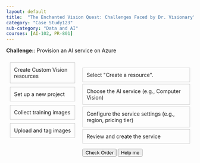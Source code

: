 ```yaml
---
layout: default
title:  "The Enchanted Vision Quest: Challenges Faced by Dr. Visionary"
category: "Case Study123"
sub-category: "Data and AI"
courses: [AI-102, PR-801]
---
```


**Challenge:**: Provision an AI service on Azure

<!DOCTYPE html>
<html lang="en">
<head>
  <meta charset="UTF-8">
  <meta name="viewport" content="width=device-width, initial-scale=1.0">
  <title>Sortable Setup</title>
  <script src="https://code.jquery.com/jquery-3.6.0.min.js"></script>
  <script src="https://code.jquery.com/ui/1.12.1/jquery-ui.min.js"></script>
  <link rel="stylesheet" href="https://code.jquery.com/ui/1.12.1/themes/base/jquery-ui.css">
  <style>
    .container {
      display: flex;
    }
    .column {
      flex: 1;
      padding: 10px;
    }
    .box {
      border: 1px solid #ccc;
      padding: 10px;
      margin-bottom: 10px;
    }
    .styled-list {
      list-style-type: none;
      padding: 0;
    }
    .styled-list li {
      margin: 5px 0;
      padding: 10px;
      border: 1px solid #ccc;
      cursor: move;
    }
  </style>
</head>
<body>
  <div class="container">
    <div class="column">
      <div class="box">Create Custom Vision resources </div>
      <div class="box">Set up a new project </div>
      <div class="box">Collect training images </div>
      <div class="box">Upload and tag images </div>
    </div>
    <div class="column">
      <ul id="sortable-setup" class="styled-list">
        <li class="ui-state-default" data-order="3">Select "Create a resource".</li>
        <li class="ui-state-default" data-order="1">Choose the AI service (e.g., Computer Vision)</li>
        <li class="ui-state-default" data-order="2">Configure the service settings (e.g., region, pricing tier)</li>
        <li class="ui-state-default" data-order="4">Review and create the service</li>
      </ul>
      <button onclick="checkOrderSetup()">Check Order</button>
      <button onclick="helpMeSetup()">Help me</button>
      <p id="feedback-setup"></p>
    </div>
  </div>

  <script>
    $(function() {
      $("#sortable-setup").sortable();
      $("#sortable-setup").disableSelection();
    });

    function checkOrderSetup() {
      var items = $("#sortable-setup li");
      var correct = true;
      items.each(function(index) {
        if ($(this).data("order") !== index + 1) {
          correct = false;
        }
      });
      var feedback = document.getElementById("feedback-setup");
      if (correct) {
        feedback.textContent = "Correct order!";
        feedback.style.color = "green";
      } else {
        feedback.textContent = "Incorrect order. Try again.";
        feedback.style.color = "red";
      }
    }

    function helpMeSetup() {
      var items = $("#sortable-setup li").sort(function(a, b) {
        return $(a).data("order") - $(b).data("order");
      });
      $("#sortable-setup").html(items);
      document.getElementById("feedback-setup").textContent = "Here is the correct order.";
      document.getElementById("feedback-setup").style.color = "blue";
    }
  </script>
</body>
</html>
